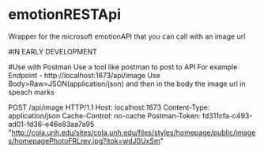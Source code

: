 # emotionRESTApi
Wrapper for the microsoft emotionAPI that you can call with an image url

#IN EARLY DEVELOPMENT

#Use with Postman
Use a tool like postman to post to API
For example
Endpoint - http://localhost:1673/api/image
Use Body>Raw>JSON(application/json) and then in the body the image url in speach marks

POST /api/image HTTP/1.1
Host: localhost:1673
Content-Type: application/json
Cache-Control: no-cache
Postman-Token: fd311cfa-c493-ad01-fd36-e46e83aa7a95
"http://cola.unh.edu/sites/cola.unh.edu/files/styles/homepage/public/images/homepagePhotoFRLrev.jpg?itok=wdJ0UxSm"
